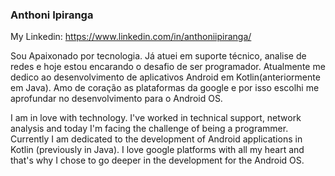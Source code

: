 ### Anthoni Ipiranga

My Linkedin: https://www.linkedin.com/in/anthoniipiranga/


Sou Apaixonado por tecnologia. Já atuei em suporte técnico, analise de redes e hoje estou encarando o desafio de ser programador. Atualmente me dedico ao desenvolvimento de aplicativos Android em Kotlin(anteriormente em Java). Amo de coração as plataformas da google e por isso escolhi me aprofundar no desenvolvimento para o Android OS. 

I am in love with technology. I've worked in technical support, network analysis and today I'm facing the challenge of being a programmer. Currently I am dedicated to the development of Android applications in Kotlin (previously in Java). I love google platforms with all my heart and that's why I chose to go deeper in the development for the Android OS. 

